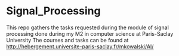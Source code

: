 # Signal_Processing
This repo gathers the tasks requested during the module of signal processing done during my M2 in computer science at Paris-Saclay University 
The courses and tasks can be found at http://hebergement.universite-paris-saclay.fr/mkowalski/AI/
